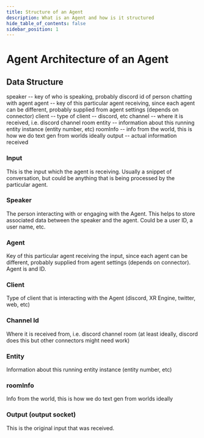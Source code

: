 ```yaml
---
title: Structure of an Agent
description: What is an Agent and how is it structured
hide_table_of_contents: false
sidebar_position: 1
---
```


# Agent Architecture of an Agent

## Data Structure

speaker -- key of who is speaking, probably discord id of person chatting with agent
agent -- key of this particular agent receiving, since each agent can be different, probably supplied from agent settings (depends on connector)
client -- type of client -- discord, etc
channel -- where it is received, i.e. discord channel room
entity -- information about this running entity instance (entity number, etc)
roomInfo -- info from the world, this is how we do text gen from worlds ideally
output -- actual information received

### Input

This is the input which the agent is receiving. Usually a snippet of conversation, but could be anything that is being processed by the particular agent.

### Speaker

The person interacting with or engaging with the Agent. This helps to store associated data between the speaker and the agent. Could be a user ID, a user name, etc.

### Agent

Key of this particular agent receiving the input, since each agent can be different, probably supplied from agent settings (depends on connector). Agent is and ID.

### Client

Type of client that is interacting with the Agent (discord, XR Engine, twitter, web, etc)

### Channel Id

Where it is received from, i.e. discord channel room (at least ideally, discord does this but other connectors might need work)

### Entity

Information about this running entity instance (entity number, etc)

### roomInfo

Info from the world, this is how we do text gen from worlds ideally

### Output (output socket)

This is the original input that was received.
